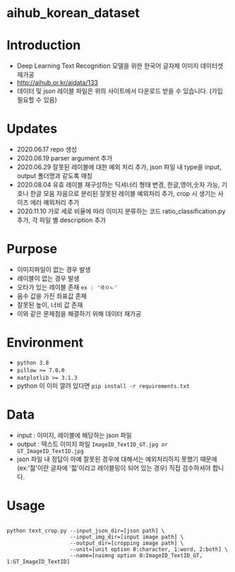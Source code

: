 # aihub_korean_dataset 

# Introduction
- Deep Learning Text Recognition 모델을 위한 한국어 글자체 이미지 데이터셋 재가공
- http://aihub.or.kr/aidata/133
- 데이터 및 json 레이블 파일은 위의 사이트에서 다운로드 받을 수 있습니다. (가입 필요할 수 있음)

# Updates
- 2020.06.17 repo 생성
- 2020.06.19 parser argument 추가
- 2020.06.29 잘못된 레이블에 대한 예외 처리 추가, json 파일 내 type을 input, output 폴더명과 같도록 매칭
- 2020.08.04 유효 레이블 재구성하는 딕셔너리 형태 변경, 한글,영어,숫자 가능, 기호나 한글 모음 자음으로 분리된 잘못된 레이블 예외처리 추가, crop 시 생기는 사이즈 에러 예외처리 추가
- 2020.11.10 가로 세로 비율에 따라 이미지 분류하는 코드 ratio_classification.py 추가, 각 파일 별 description 추가

# Purpose 
- 이미지파일이 없는 경우 발생
- 레이블이 없는 경우 발생
- 오타가 있는 레이블 존재 `ex : '국ㅇㄴ'`
- 음수 값을 가진 좌표값 존재
- 잘못된 높이, 너비 값 존재
- 이와 같은 문제점을 해결하기 위해 데이터 재가공 

# Environment
- `python 3.8`
- `pillow >= 7.0.0`
- `matplotlib >= 3.1.3`
- python 이 이미 깔려 있다면 `pip install -r requirements.txt`  

# Data
- input : 이미지, 레이블에 해당하는 json 파일
- output : 텍스트 이미지 파일 `ImageID_TextID_GT.jpg or GT_ImageID_TextID.jpg`
- json 파일 내 정답이 아예 잘못된 경우에 대해서는 예외처리하지 못했기 때문에 (ex:'젊'이란 글자에 '젋'이라고 레이블링이 되어 있는 경우) 직접 검수하셔야 합니다.

# Usage
<pre><code>
python text_crop.py --input_json_dir=[json path] \
                    --input_img_dir=[input image path] \
                    --output_dir=[cropping image path] \
                    --unit=[unit option 0:character, 1:word, 2:both] \ 
                    --name=[naimng option 0:ImageID_TextID_GT, 1:GT_ImageID_TextID]

</code></pre>
